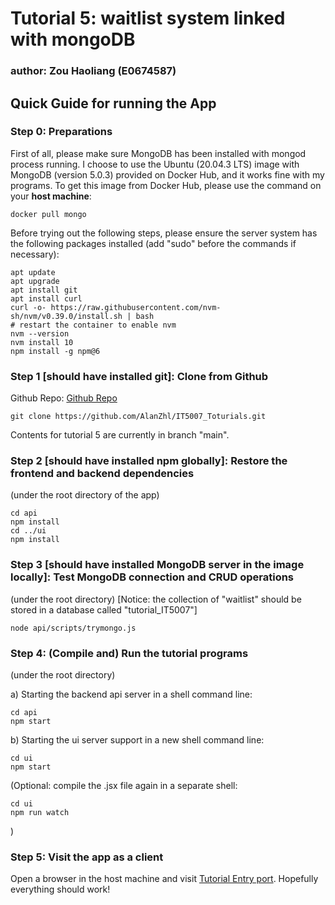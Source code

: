 # Tutorial 5: waitlist system linked with mongoDB
### author: Zou Haoliang (E0674587)


## Quick Guide for running the App

### Step 0: Preparations
First of all, please make sure MongoDB has been installed with mongod process running. I choose to use the Ubuntu (20.04.3 LTS) image with MongoDB (version 5.0.3) provided on Docker Hub, and it works fine with my programs. To get this image from Docker Hub, please use the command on your **host machine**:
```
docker pull mongo
```
Before trying out the following steps, please ensure the server system has the following packages installed (add "sudo" before the commands if necessary):
```
apt update
apt upgrade
apt install git
apt install curl
curl -o- https://raw.githubusercontent.com/nvm-sh/nvm/v0.39.0/install.sh | bash
# restart the container to enable nvm
nvm --version
nvm install 10
npm install -g npm@6
```

### Step 1 [should have installed git]: Clone from Github
Github Repo: [Github Repo](https://github.com/AlanZhl/IT5007_Toturials.git)
```
git clone https://github.com/AlanZhl/IT5007_Toturials.git
```
Contents for tutorial 5 are currently in branch "main".

### Step 2 [should have installed npm globally]: Restore the frontend and backend dependencies
(under the root directory of the app)
```
cd api
npm install
cd ../ui
npm install
```

### Step 3 [should have installed MongoDB server in the image locally]: Test MongoDB connection and CRUD operations
(under the root directory)
[Notice: the collection of "waitlist" should be stored in a database called "tutorial_IT5007"]
```
node api/scripts/trymongo.js
```

### Step 4: (Compile and) Run the tutorial programs
(under the root directory)

a) Starting the backend api server in a shell command line:
```
cd api
npm start
```

b) Starting the ui server support in a new shell command line:
```
cd ui
npm start
```

(Optional: compile the .jsx file again in a separate shell:
```
cd ui
npm run watch
```
)

### Step 5: Visit the app as a client
Open a browser in the host machine and visit [Tutorial Entry port](http://localhost:3000). Hopefully everything should work!